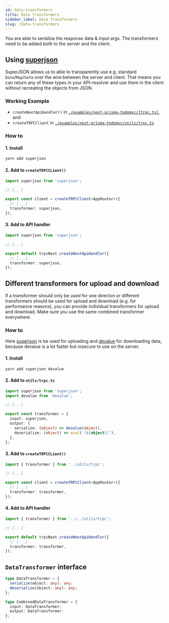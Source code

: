 ```yaml
---
id: data-transformers
title: Data Transformers
sidebar_label: Data Transformers
slug: /data-transformers
---
```


You are able to serialize the response data & input args. The transformers need to be added both to the server and the client.

## Using [superjson](https://github.com/blitz-js/superjson)

SuperJSON allows us to able to transparently use e.g. standard `Date`/`Map`/`Set`s over the wire between the server and client. That means you can return any of these types in your API-resolver and use them in the client without recreating the objects from JSON.

### Working Example

- `createNextApiHandler()` in [`./examples/next-prisma-todomvc/[trpc.ts]`](https://github.com/trpc/trpc/tree/main/examples/next-prisma-todomvc/pages/api/trpc/%5Btrpc%5D.ts), and
- `createTRPCClient` in [`./examples/next-prisma-todomvc/utils/trpc.ts`](https://github.com/trpc/trpc/tree/main/examples/next-prisma-todomvc/utils/trpc.ts)

### How to

#### 1. Install

```bash
yarn add superjson
```

#### 2. Add to `createTRPCCLient()`

```ts
import superjson from 'superjson';

// [...]

export const client = createTRPCClient<AppRouter>({
  // [...]
  transformer: superjson,
});
```

#### 3. Add to API handler

```ts
import superjson from 'superjson';

// [...]

export default trpcNext.createNextApiHandler({
  // [...]
  transformer: superjson,
});
```

## Different transformers for upload and download

If a transformer should only be used for one directon or different transformers should be used for upload and download (e.g. for performance reasons), you can provide individual transformers for upload and download. Make sure you use the same combined transformer everywhere.

### How to

Here [superjson](https://github.com/blitz-js/superjson) is be used for uploading and [devalue](https://github.com/Rich-Harris/devalue) for downloading data, because devalue is a lot faster but insecure to use on the server.

#### 1. Install

```bash
yarn add superjson devalue
```

#### 2. Add to `utils/trpc.ts`

```ts
import superjson from 'superjson';
import devalue from 'devalue';

// [...]

export const transformer = {
  input: superjson,
  output: {
    serialize: (object) => devalue(object),
    deserialize: (object) => eval(`(${object})`),
  },
};
```

#### 3. Add to `createTRPCCLient()`

```ts
import { transformer } from '../utils/trpc';

// [...]

export const client = createTRPCClient<AppRouter>({
  // [...]
  transformer: transformer,
});
```

#### 4. Add to API handler

```ts
import { transformer } from '../../utils/trpc';

// [...]

export default trpcNext.createNextApiHandler({
  // [...]
  transformer: transformer,
});
```

## `DataTransformer` interface

```ts
type DataTransformer = {
  serialize(object: any): any;
  deserialize(object: any): any;
};

type CombinedDataTransformer = {
  input: DataTransformer;
  output: DataTransformer;
};
```
